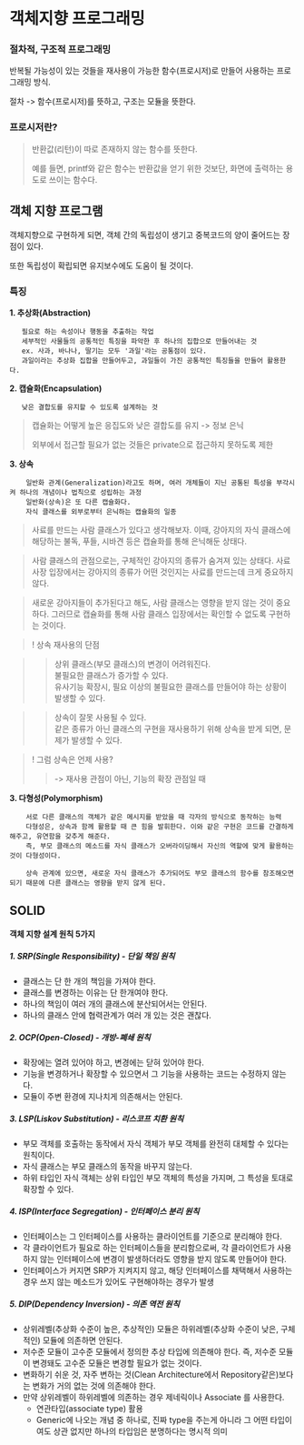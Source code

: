 # 객체지향 프로그래밍

### 절차적, 구조적 프로그래밍

반복될 가능성이 있는 것들을 재사용이 가능한 함수(프로시저)로 만들어 사용하는 프로그래밍 방식.

절차 -> 함수(프로시저)를 뜻하고, 구조는 모듈을 뜻한다.

### 프로시저란?

> 반환값(리턴)이 따로 존재하지 않는 함수를 뜻한다.
> 
> 
> 예를 들면, printf와 같은 함수는 반환값을 얻기 위한 것보단, 화면에 출력하는 용도로 쓰이는 함수다.
> 

## 객체 지향 프로그램

객체지향으로 구현하게 되면, 객체 간의 독립성이 생기고 중복코드의 양이 줄어드는 장점이 있다.

또한 독립성이 확립되면 유지보수에도 도움이 될 것이다.

### 특징

**1. 추상화(Abstraction)**

```
   필요로 하는 속성이나 행동을 추출하는 작업
   세부적인 사물들의 공통적인 특징을 파악한 후 하나의 집합으로 만들어내는 것
   ex. 사과, 바나나, 딸기는 모두 '과일'라는 공통점이 있다.
   과일이라는 추상화 집합을 만들어두고, 과일들이 가진 공통적인 특징들을 만들어 활용한다.

```

**2. 캡슐화(Encapsulation)**

```
   낮은 결합도를 유지할 수 있도록 설계하는 것

```

> 캡슐화는 어떻게 높은 응집도와 낮은 결합도를 유지 ->  정보 은닉
> 
> 
> 외부에서 접근할 필요가 없는 것들은 private으로 접근하지 못하도록 제한
> 

**3. 상속**

```
    일반화 관계(Generalization)라고도 하며, 여러 개체들이 지닌 공통된 특성을 부각시켜 하나의 개념이나 법칙으로 성립하는 과정
    일반화(상속)은 또 다른 캡슐화다.
    자식 클래스를 외부로부터 은닉하는 캡슐화의 일종

```

> 사료를 만드는 사람 클래스가 있다고 생각해보자. 이때, 강아지의 자식 클래스에 해당하는 불독, 푸들, 시바견 등은 캡슐화를 통해 은닉해둔 상태다.
> 

> 사람 클래스의 관점으로는, 구체적인 강아지의 종류가 숨겨져 있는 상태다. 사료 사장 입장에서는 강아지의 종류가 어떤 것인지는 사료를 만드는데 크게 중요하지 않다.
> 

> 새로운 강아지들이 추가된다고 해도, 사람 클래스는 영향을 받지 않는 것이 중요하다. 그러므로 캡슐화를 통해 사람 클래스 입장에서는 확인할 수 없도록 구현하는 것이다.
> 

> ! 상속 재사용의 단점    

>> 상위 클래스(부모 클래스)의 변경이 어려워진다.    
>> 불필요한 클래스가 증가할 수 있다.    
>> 유사기능 확장시, 필요 이상의 불필요한 클래스를 만들어야 하는 상황이 발생할 수 있다.   
> 

>> 상속이 잘못 사용될 수 있다.    
>> 같은 종류가 아닌 클래스의 구현을 재사용하기 위해 상속을 받게 되면, 문제가 발생할 수 있다.

> ! 그럼 상속은 언제 사용?
> 
> 
> > -> 재사용 관점이 아닌, 기능의 확장 관점일 때
> > 

**3. 다형성(Polymorphism)**

```
    서로 다른 클래스의 객체가 같은 메시지를 받았을 때 각자의 방식으로 동작하는 능력
    다형성은, 상속과 함께 활용할 때 큰 힘을 발휘한다. 이와 같은 구현은 코드를 간결하게 해주고, 유연함을 갖추게 해준다.
    즉, 부모 클래스의 메소드를 자식 클래스가 오버라이딩해서 자신의 역할에 맞게 활용하는 것이 다형성이다.

    상속 관계에 있으면, 새로운 자식 클래스가 추가되어도 부모 클래스의 함수를 참조해오면 되기 때문에 다른 클래스는 영향을 받지 않게 된다.

```

## SOLID

**객체 지향 설계 원칙 5가지**

##### 1. SRP(Single Responsibility) - 단일 책임 원칙

- 클래스는 단 한 개의 책임을 가져야 한다.
- 클래스를 변경하는 이유는 단 한개여야 한다.
- 하나의 책임이 여러 개의 클래스에 분산되어서는 안된다.
- 하나의 클래스 안에 협력관계가 여러 개 있는 것은 괜찮다.

##### 2. OCP(Open-Closed) - 개방-폐쇄 원칙

- 확장에는 열려 있어야 하고, 변경에는 닫혀 있어야 한다.
- 기능을 변경하거나 확장할 수 있으면서 그 기능을 사용하는 코드는 수정하지 않는다.
- 모듈이 주변 환경에 지나치게 의존해서는 안된다.

##### 3. LSP(Liskov Substitution) - 리스코프 치환 원칙

- 부모 객체를 호출하는 동작에서 자식 객체가 부모 객체를 완전히 대체할 수 있다는 원칙이다.
- 자식 클래스는 부모 클래스의 동작을 바꾸지 않는다.
- 하위 타입인 자식 객체는 상위 타입인 부모 객체의 특성을 가지며, 그 특성을 토대로 확장할 수 있다.

##### 4. ISP(Interface Segregation) - 인터페이스 분리 원칙

- 인터페이스는 그 인터페이스를 사용하는 클라이언트를 기준으로 분리해야 한다.
- 각 클라이언트가 필요로 하는 인터페이스들을 분리함으로써, 각 클라이언트가 사용하지 않는 인터페이스에 변경이 발생하더라도 영향을 받지 않도록 만들어야 한다.
- 인터페이스가 커지면 SRP가 지켜지지 않고, 해당 인터페이스를 채택해서 사용하는 경우 쓰지 않는 메소드가 있어도 구현해야하는 경우가 발생

##### 5. DIP(Dependency Inversion) - 의존 역전 원칙

- 상위레벨(추상화 수준이 높은, 추상적인) 모듈은 하위레벨(추상화 수준이 낮은, 구체적인) 모듈에 의존하면 안된다.
- 저수준 모듈이 고수준 모듈에서 정의한 추상 타입에 의존해야 한다. 즉, 저수준 모듈이 변경돼도 고수준 모듈은 변경할 필요가 없는 것이다.
- 변화하기 쉬운 것, 자주 변하는 것(Clean Architecture에서 Repository같은)보다는 변화가 거의 없는 것에 의존해야 한다.
- 만약 상위레벨이 하위레벨에 의존하는 경우 제네릭이나 Associate 를 사용한다.
    - 연관타입(associate type) 활용
    - Generic에 나오는 개념 중 하나로, 진짜 type을 주는게 아니라 그 어떤 타입이여도 상관 없지만 하나의 타입임은 분명하다는 명시적 의미
